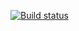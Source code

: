 [![Build status](https://ci.appveyor.com/api/projects/status/74ontovi3cr2obqk?svg=true)](https://ci.appveyor.com/project/GalyaChernenko/deliverycard)
